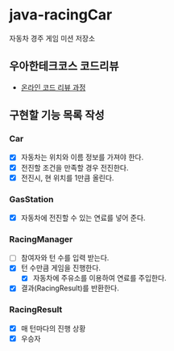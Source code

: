 # java-racingCar
자동차 경주 게임 미션 저장소

## 우아한테크코스 코드리뷰
* [온라인 코드 리뷰 과정](https://github.com/woowacourse/woowacourse-docs/blob/master/maincourse/README.md)

## 구현할 기능 목록 작성
### Car
- [x] 자동차는 위치와 이름 정보를 가져야 한다.
- [x] 전진할 조건을 만족할 경우 전진한다.
- [x] 전진시, 현 위치를 1만큼 올린다.

### GasStation
- [x] 자동차에 전진할 수 있는 연료를 넣어 준다.

### RacingManager
- [ ] 참여자와 턴 수를 입력 받는다.
- [x] 턴 수만큼 게임을 진행한다.
    - [x] 자동차에 주유소를 이용하여 연료를 주입한다.
- [x] 결과(RacingResult)를 반환한다.

### RacingResult
- [x] 매 턴마다의 진행 상황
- [x] 우승자